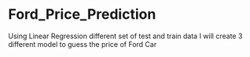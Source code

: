 # Ford_Price_Prediction
Using Linear Regression different set of test and train data I will create 3 different model to guess the price of Ford Car

